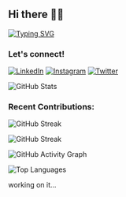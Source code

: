 ## Hi there 👋🏽 
[![Typing SVG](https://readme-typing-svg.demolab.com?font=Fira+Code&size=30&duration=3000&pause=500&color=C62195&center=true&vCenter=true&width=600&lines=Hi!+I'm+Mariana;Welcome+to+my+GitHub+Profile!;Software+Engineer+Student;UIUX+Designer;Lover+of+Languages+and+Arts)](https://git.io/typing-svg)

### Let's connect!
[![LinkedIn](https://img.shields.io/badge/LinkedIn-0077B5?style=for-the-badge&logo=linkedin&logoColor=white)](https://www.linkedin.com/in/mariaraujojc)
[![Instagram](https://img.shields.io/badge/Instagram-E4405F?style=for-the-badge&logo=instagram&logoColor=white)](https://www.instagram.com/studies.mariaraujojc)
[![Twitter](https://img.shields.io/badge/Twitter-1DA1F2?style=for-the-badge&logo=twitter&logoColor=white)](https://www.twitter.com/mariaraujojc)

![GitHub Stats](https://github-readme-stats.vercel.app/api?username=araujo-mariana&show_icons=true&theme=radical)

### Recent Contributions:
![GitHub Streak](https://github-readme-streak-stats.herokuapp.com/?user=araujo-mariana&theme=dark&background=0d1117&stroke=ffffff&ring=58a6ff&fire=ff6e96&currStreakNum=ffffff&sideNums=ffffff&currStreakLabel=58a6ff&sideLabels=ffffff)

![GitHub Streak](https://github-readme-streak-stats.herokuapp.com/?user=araujo-mariana&theme=dark&background=0d1117&stroke=C62195&ring=58a6ff&fire=ff69b4&currStreakNum=C62195sideNums=C62195&currStreakLabel=ffffff&sideLabels=ffffff)

![GitHub Activity Graph](https://github-readme-activity-graph.vercel.app/graph?username=araujo-mariana&theme=react-dark&area=true&hide_border=true)

![Top Languages](https://github-readme-stats.vercel.app/api/top-langs/?username=araujo-mariana&layout=compact&theme=dracula)

<!--
**araujo-mariana/araujo-mariana** is a ✨ _special_ ✨ repository because its `README.md` (this file) appears on your GitHub profile.

Here are some ideas to get you started:

- 🔭 I’m currently working on ...
- 🌱 I’m currently learning ...
- 👯 I’m looking to collaborate on ...
- 🤔 I’m looking for help with ...
- 💬 Ask me about ...
- 📫 How to reach me: ...
- 😄 Pronouns: ...
- ⚡ Fun fact: ...
--> working on it...

